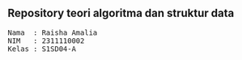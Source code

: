 ## Repository teori algoritma dan struktur data

<pre>
Nama  : Raisha Amalia
NIM   : 2311110002
Kelas : S1SD04-A
</pre>